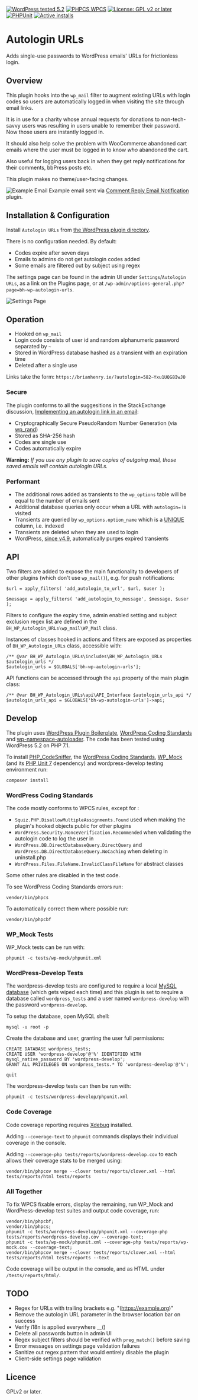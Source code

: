 [![WordPress tested 5.2](https://img.shields.io/badge/WordPress-v5.2%20tested-0073aa.svg)](https://wordpress.org/plugins/bh-wp-autologin-urls) [![PHPCS WPCS](https://img.shields.io/badge/PHPCS-WordPress%20Coding%20Standards-8892BF.svg)](https://github.com/WordPress-Coding-Standards/WordPress-Coding-Standards) [![License: GPL v2 or later](https://img.shields.io/badge/License-GPL%20v2%20or%20later-bd0000.svg)](https://www.gnu.org/licenses/old-licenses/gpl-2.0.en.html) [![PHPUnit ](https://img.shields.io/badge/PHPUnit-98%25%20coverage-28a745.svg)]() [![Active installs](https://img.shields.io/badge/Active%20Installs-%3C%2010-ffb900.svg)]()

# Autologin URLs

Adds single-use passwords to WordPress emails' URLs for frictionless login.

## Overview

This plugin hooks into the `wp_mail` filter to augment existing URLs with login codes so users are automatically logged in when visiting the site through email links.

It is in use for a charity whose annual requests for donations to non-tech-savvy users was resulting in users unable to remember their password. Now those users are instantly logged in.

It should also help solve the problem with WooCommerce abandoned cart emails where the user must be logged in to know _who_ abandoned the cart.

Also useful for logging users back in when they get reply notifications for their comments, bbPress posts etc.

This plugin makes no theme/user-facing changes.

![Example Email](./assets/screenshot-1.png "BH WP Autologin URLs example email screenshot")
Example email sent via [Comment Reply Email Notification](https://wordpress.org/plugins/comment-reply-email-notification/) plugin.

## Installation & Configuration

Install `Autologin URLs` from [the WordPress plugin directory](https://wordpress.org/plugins/bh-wp-autologin-urls).

There is no configuration needed. By default:

* Codes expire after seven days
* Emails to admins do not get autologin codes added
* Some emails are filtered out by subject using regex

The settings page can be found in the admin UI under `Settings`/`Autologin URLs`, as a link on the Plugins page, or at `/wp-admin/options-general.php?page=bh-wp-autologin-urls`.

![Settings Page](./assets/screenshot-2.png "BH WP Autologin URLs Settings Page screenshot")

## Operation

* Hooked on `wp_mail`
* Login code consists of user id and random alphanumeric password separated by `~`
* Stored in WordPress database hashed as a transient with an expiration time
* Deleted after a single use

Links take the form: `https://brianhenry.ie/?autologin=582~Yxu1UQG8IwJO`

### Secure

The plugin conforms to all the suggesitions in the StackExchange discussion, [Implementing an autologin link in an email](https://security.stackexchange.com/questions/129846/implementing-an-autologin-link-in-an-email):

* Cryptographically Secure PseudoRandom Number Generation (via [wp_rand](https://core.trac.wordpress.org/ticket/28633))
* Stored as SHA-256 hash
* Codes are single use
* Codes automatically expire

**Warning:** *If you use any plugin to save copies of outgoing mail, those saved emails will contain autologin URLs.*

### Performant

* The additional rows added as transients to the `wp_options` table will be equal to the number of emails sent
* Additional database queries only occur when a URL with `autologin=` is visited
* Transients are queried by `wp_options.option_name` which is a [UNIQUE](http://www.mysqltutorial.org/mysql-unique-constraint/) column, i.e. indexed
* Transients are deleted when they are used to login
* WordPress, [since v4.9](https://core.trac.wordpress.org/ticket/41699#comment:17), automatically purges expired transients

## API

Two filters are added to expose the main functionality to developers of other plugins (which don't use `wp_mail()`), e.g. for push notifications:

```
$url = apply_filters( 'add_autologin_to_url', $url, $user );
```
```
$message = apply_filters( 'add_autologin_to_message', $message, $user );
```

Filters to configure the expiry time, admin enabled setting and subject exclusion regex list are defined in the `BH_WP_Autologin_URLs\wp_mail\WP_Mail` class.

Instances of classes hooked in actions and filters are exposed as properties of `BH_WP_Autologin_URLs` class, accessible with:

```
/** @var BH_WP_Autologin_URLs\includes\BH_WP_Autologin_URLs $autologin_urls */
$autologin_urls = $GLOBALS['bh-wp-autologin-urls'];
```

API functions can be accessed through the `api` property of the main plugin class:

```
/** @var BH_WP_Autologin_URLs\api\API_Interface $autologin_urls_api */
$autologin_urls_api = $GLOBALS['bh-wp-autologin-urls']->api;
```

## Develop

The plugin uses [WordPress Plugin Boilerplate](https://github.com/DevinVinson/WordPress-Plugin-Boilerplate), [WordPress Coding Standards](https://github.com/WordPress-Coding-Standards/WordPress-Coding-Standards) and [wp-namespace-autoloader](https://github.com/pablo-sg-pacheco/wp-namespace-autoloader/). The code has been tested using WordPress 5.2 on PHP 7.1.

To install [PHP_CodeSniffer](https://github.com/squizlabs/PHP_CodeSniffer), the  [WordPress Coding Standards](https://github.com/WordPress-Coding-Standards/WordPress-Coding-Standards), [WP_Mock](https://github.com/10up/wp_mock) (and its [PHP Unit 7](https://github.com/sebastianbergmann/phpunit) dependency) and wordpress-develop testing environment run:

```
composer install
```

### WordPress Coding Standards

The code mostly conforms to WPCS rules, except for :

* `Squiz.PHP.DisallowMultipleAssignments.Found` used when making the plugin's hooked objects public for other plugins
* `WordPress.Security.NonceVerification.Recommended` when validating the autologin code to log the user in
* `WordPress.DB.DirectDatabaseQuery.DirectQuery` and `WordPress.DB.DirectDatabaseQuery.NoCaching` when deleting in uninstall.php 
* `WordPress.Files.FileName.InvalidClassFileName` for abstract classes

Some other rules are disabled in the test code.

To see WordPress Coding Standards errors run:

```
vendor/bin/phpcs
```

To automatically correct them where possible run:

```
vendor/bin/phpcbf
```

### WP_Mock Tests

WP_Mock tests can be run with:

```
phpunit -c tests/wp-mock/phpunit.xml
```

### WordPress-Develop Tests

The wordpress-develop tests are configured to require a local [MySQL database](https://dev.mysql.com/downloads/mysql/) (which gets wiped each time) and this plugin is set to require a database called `wordpress_tests` and a user named `wordpress-develop` with the password `wordpress-develop`. 

To setup the database, open MySQL shell:

```
mysql -u root -p
```

Create the database and user, granting the user full permissions:

```
CREATE DATABASE wordpress_tests;
CREATE USER 'wordpress-develop'@'%' IDENTIFIED WITH mysql_native_password BY 'wordpress-develop';
GRANT ALL PRIVILEGES ON wordpress_tests.* TO 'wordpress-develop'@'%';
```

```
quit
```

The wordpress-develop tests can then be run with:

```
phpunit -c tests/wordpress-develop/phpunit.xml 
```

### Code Coverage

Code coverage reporting requires [Xdebug](https://xdebug.org/) installed.

Adding `--coverage-text` to `phpunit` commands displays their individual coverage in the console. 

Adding `--coverage-php tests/reports/wordpress-develop.cov` to each allows their coverage stats to be merged using:

```
vendor/bin/phpcov merge --clover tests/reports/clover.xml --html tests/reports/html tests/reports
```
 
### All Together

To fix WPCS fixable errors, display the remaining, run WP_Mock and WordPress-develop test suites and output code coverage, run:

```
vendor/bin/phpcbf; 
vendor/bin/phpcs; 
phpunit -c tests/wordpress-develop/phpunit.xml --coverage-php tests/reports/wordpress-develop.cov --coverage-text; 
phpunit -c tests/wp-mock/phpunit.xml --coverage-php tests/reports/wp-mock.cov --coverage-text; 
vendor/bin/phpcov merge --clover tests/reports/clover.xml --html tests/reports/html tests/reports --text
```

Code coverage will be output in the console, and as HTML under `/tests/reports/html/`.

## TODO

* Regex for URLs with trailing brackets e.g. "(https://example.org)" 
* Remove the autologin URL parameter in the browser location bar on success
* Verify i18n is applied everywhere __()
* Delete all passwords button in admin UI
* Regex subject filters should be verified with `preg_match()` before saving
* Error messages on settings page validation failures
* Sanitize out regex pattern that would entirely disable the plugin
* Client-side settings page validation

## Licence

GPLv2 or later.